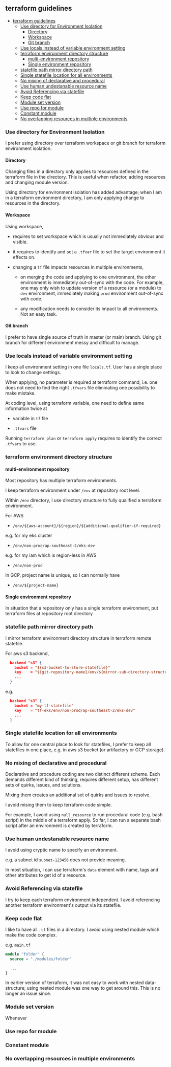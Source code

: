 ## terraform guidelines

- [terraform guidelines](#terraform-guidelines)
  - [Use directory for Environment Isolation](#use-directory-for-environment-isolation)
    - [Directory](#directory)
    - [Workspace](#workspace)
    - [Git branch](#git-branch)
  - [Use locals instead of variable environment setting](#use-locals-instead-of-variable-environment-setting)
  - [terraform environment directory structure](#terraform-environment-directory-structure)
    - [multi-environment repository](#multi-environment-repository)
    - [Single environment repository](#single-environment-repository)
  - [statefile path mirror directory path](#statefile-path-mirror-directory-path)
  - [Single statefile location for all environments](#single-statefile-location-for-all-environments)
  - [No mixing of declarative and procedural](#no-mixing-of-declarative-and-procedural)
  - [Use human undestanable resource name](#use-human-undestanable-resource-name)
  - [Avoid Referencing via statefile](#avoid-referencing-via-statefile)
  - [Keep code flat](#keep-code-flat)
  - [Module set version](#module-set-version)
  - [Use repo for module](#use-repo-for-module)
  - [Constant module](#constant-module)
  - [No overlapping resources in multiple environments](#no-overlapping-resources-in-multiple-environments)

### Use directory for Environment Isolation

I prefer using directory over terraform workspace or git branch for terraform environment isolation.

#### Directory

Changing files in a directory only applies to resources defined in the terraform file in the directory. This is useful when refactor, adding resources and changing module version.

Using directory for environment isolation has added advantage; when I am in a terraform environment directory, I am only applying change to resources in the directory.

#### Workspace

Using workspace, 

- requires to set workspace which is usually not immediately obvious and visible.

- it requires to identify and set a `.tfvar` file to set the target environment it effects on.

- changing a `tf` file impacts resources in multiple environments, 

  - on merging the code and applying to one environment, the other environment is immediately out-of-sync with the code. For example, one may only wish to update version of a resource (or a module) to `dev` environment, immediately making `prod` environment out-of-sync with code.

  - any modification needs to consider its impact to all environments. Not an easy task.

####  Git branch

I prefer to have single source of truth in master (or main) branch. Using git branch for different environment messy and difficult to manage.

### Use locals instead of variable environment setting

I keep all environment setting in one file `locals.tf`. User has a single place to look to change settings.

When applying, no parameter is required at terraform command, i.e. one does not need to find the right `.tfvars` file eliminating one possibility to make mistake. 

At coding level, using terraform variable, one need to define same information twice at

- variable in `tf` file

- `.tfvars` file
  
Running `terraform plan` or `terraform apply` requires to identify the correct `.tfvars` to use.


### terraform environment directory structure

#### multi-environment repository

Most repository has multiple terraform environments.

I keep terraform environment under `/env` at repository root level.

Within `/env` directory, I use directory structure to fully qualified a terraform environment.

For AWS

- `/env/${aws-account}/${region}/${additional-qualifier-if-required}`

e.g. for my eks cluster

- `/env/non-prod/ap-southeast-2/eks-dev`

e.g. for my iam which is region-less in AWS

- `/env/non-prod`

In GCP, project name is unique, so I can normally have

- `/env/${project-name}`

#### Single environment repository

In situation that a repository only has a single terraform environment, put terraform files at repository root directory

### statefile path mirror directory path

I mirror terraform environment directory structure in terraform remote statefile.

For aws s3 backend,
```json
  backend "s3" {
    bucket = "${s3-bucket-to-store-statefile}"
    key    = "${git-repository-name}/env/${mirror-sub-directory-structure}"
    ...
  }
```

e.g.
```json
  backend "s3" {
    bucket = "my-tf-statefile"
    key    = "tf-eks/env/non-prod/ap-southeast-2/eks-dev"
    ...
  }
```

### Single statefile location for all environments

To allow for one central place to look for statefiles, I prefer to keep all statefiles in one place, e.g. in aws s3 bucket (or artifactory or GCP storage).

### No mixing of declarative and procedural

Declarative and procedure coding are two distinct different scheme. Each demands different kind of thinking, requires different setup, has different sets of quirks, issues, and solutions.

Mixing them creates an additional set of quirks and issues to resolve.

I avoid mising them to keep terraform code simple.

For example, I avoid using `null_resource` to run procedural code (e.g. bash script) in the middle of a terraform apply. So far, I can run a separate bash script after an environment is created by terraform.

### Use human undestanable resource name

I avoid using cryptic name to specify an environment.

e.g. a subnet id `subnet-123456` does not provide meaning.

In most situation, I can use terraform's `data` element with name, tags and other attributes to get id of a resource.

### Avoid Referencing via statefile

I try to keep each terraform environment independent. I avoid referencing another terraform environment's output via its statefile.

### Keep code flat

I like to have all `.tf` files in a directory. I avoid using nested module which make the code complex.

e.g.
`main.tf`
```tf
module "folder" {
  source = "./modules/folder"

  ...
}

```

In earlier version of terraform, it was not easy to work with nested data-structure; using nested module was one way to get around this. This is no longer an issue since.

### Module set version

Whenever

### Use repo for module

### Constant module

### No overlapping resources in multiple environments




